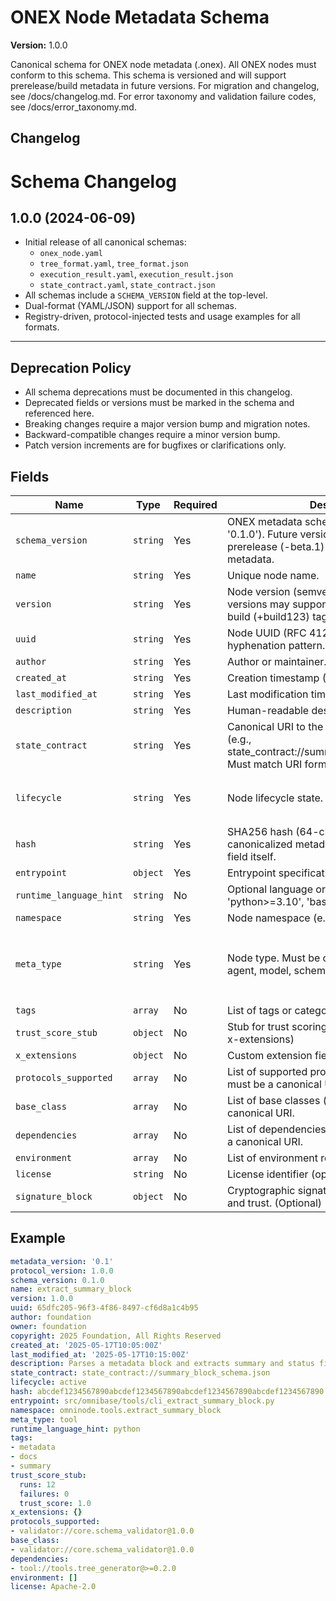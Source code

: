 <!-- === OmniNode:Metadata ===
author: OmniNode Team
copyright: OmniNode Team
created_at: '2025-05-28T12:40:26.328131'
description: Stamped by ONEX
entrypoint: python://onex_node.md
hash: cfc07e07ec6ea4a6e49ef28a5cd4aced5152a591cf7e44bbf0938f897f7baec9
last_modified_at: '2025-05-29T11:50:14.909650+00:00'
lifecycle: active
meta_type: tool
metadata_version: 0.1.0
name: onex_node.md
namespace: omnibase.onex_node
owner: OmniNode Team
protocol_version: 0.1.0
runtime_language_hint: python>=3.11
schema_version: 0.1.0
state_contract: state_contract://default
tools: null
uuid: 57f548e0-a0b3-4356-ae6b-87314c767d7b
version: 1.0.0

<!-- === /OmniNode:Metadata === -->


# ONEX Node Metadata Schema

**Version:** 1.0.0

Canonical schema for ONEX node metadata (.onex). All ONEX nodes must conform to this schema.
This schema is versioned and will support prerelease/build metadata in future versions. For migration and changelog, see /docs/changelog.md.
For error taxonomy and validation failure codes, see /docs/error_taxonomy.md.



## Changelog
# Schema Changelog

## 1.0.0 (2024-06-09)

- Initial release of all canonical schemas:
  - `onex_node.yaml`
  - `tree_format.yaml`, `tree_format.json`
  - `execution_result.yaml`, `execution_result.json`
  - `state_contract.yaml`, `state_contract.json`
- All schemas include a `SCHEMA_VERSION` field at the top-level.
- Dual-format (YAML/JSON) support for all schemas.
- Registry-driven, protocol-injected tests and usage examples for all formats.

---

## Deprecation Policy

- All schema deprecations must be documented in this changelog.
- Deprecated fields or versions must be marked in the schema and referenced here.
- Breaking changes require a major version bump and migration notes.
- Backward-compatible changes require a minor version bump.
- Patch version increments are for bugfixes or clarifications only.



## Fields
| Name | Type | Required | Description | Enum |
|------|------|----------|-------------|------|
| `schema_version` | `string` | Yes | ONEX metadata schema version (semver, e.g., '0.1.0'). Future versions may support prerelease (-beta.1) and build (+build123) metadata. |  |
| `name` | `string` | Yes | Unique node name. |  |
| `version` | `string` | Yes | Node version (semver, e.g., '0.1.0'). Future versions may support prerelease (-rc.1) and build (+build123) tags. |  |
| `uuid` | `string` | Yes | Node UUID (RFC 4122). Must follow standard hyphenation pattern. |  |
| `author` | `string` | Yes | Author or maintainer. |  |
| `created_at` | `string` | Yes | Creation timestamp (ISO 8601). |  |
| `last_modified_at` | `string` | Yes | Last modification timestamp (ISO 8601). |  |
| `description` | `string` | Yes | Human-readable description of the node. |  |
| `state_contract` | `string` | Yes | Canonical URI to the state contract schema (e.g., state_contract://summary_block_schema.json). Must match URI format. |  |
| `lifecycle` | `string` | Yes | Node lifecycle state. | `draft`, `active`, `deprecated`, `archived` |
| `hash` | `string` | Yes | SHA256 hash (64-character hex) of the canonicalized metadata block, excluding this field itself. |  |
| `entrypoint` | `object` | Yes | Entrypoint specification for node execution. |  |
| `runtime_language_hint` | `string` | No | Optional language or interpreter hint (e.g., 'python>=3.10', 'bash', 'node16'). |  |
| `namespace` | `string` | Yes | Node namespace (e.g., 'omninode.tools.<name>'). |  |
| `meta_type` | `string` | Yes | Node type. Must be one of: tool, validator, agent, model, schema, plugin. | `tool`, `validator`, `agent`, `model`, `schema`, `plugin` |
| `tags` | `array` | No | List of tags or categories. (Optional) |  |
| `trust_score_stub` | `object` | No | Stub for trust scoring. (Optional, extensible via x-extensions) |  |
| `x_extensions` | `object` | No | Custom extension fields (optional). |  |
| `protocols_supported` | `array` | No | List of supported protocols (optional). Each must be a canonical URI. |  |
| `base_class` | `array` | No | List of base classes (optional). Each must be a canonical URI. |  |
| `dependencies` | `array` | No | List of dependencies (optional). Each must be a canonical URI. |  |
| `environment` | `array` | No | List of environment requirements (optional). |  |
| `license` | `string` | No | License identifier (optional). |  |
| `signature_block` | `object` | No | Cryptographic signature metadata for integrity and trust. (Optional) |  |



## Example

```yaml
metadata_version: '0.1'
protocol_version: 1.0.0
schema_version: 0.1.0
name: extract_summary_block
version: 1.0.0
uuid: 65dfc205-96f3-4f86-8497-cf6d8a1c4b95
author: foundation
owner: foundation
copyright: 2025 Foundation, All Rights Reserved
created_at: '2025-05-17T10:05:00Z'
last_modified_at: '2025-05-17T10:15:00Z'
description: Parses a metadata block and extracts summary and status fields for display.
state_contract: state_contract://summary_block_schema.json
lifecycle: active
hash: abcdef1234567890abcdef1234567890abcdef1234567890abcdef1234567890
entrypoint: src/omnibase/tools/cli_extract_summary_block.py
namespace: omninode.tools.extract_summary_block
meta_type: tool
runtime_language_hint: python
tags:
- metadata
- docs
- summary
trust_score_stub:
  runs: 12
  failures: 0
  trust_score: 1.0
x_extensions: {}
protocols_supported:
- validator://core.schema_validator@1.0.0
base_class:
- validator://core.schema_validator@1.0.0
dependencies:
- tool://tools.tree_generator@>=0.2.0
environment: []
license: Apache-2.0

```
